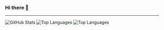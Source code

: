 ### Hi there 👋
<hr>

<img align="left" alt="GitHub Stats" src="https://github-readme-stats.vercel.app/api?username=ashutoshanand139&include_all_commits=true&count_private=true&show_icons=true&theme=gruvbox" />

<img align="left" alt="Top Languages" src="https://github-readme-stats.vercel.app/api/top-langs/?username=ashutoshanand139&langs_count=10&theme=gruvbox&layout=compact" />

<img alt="Top Languages" src="https://github-readme-stats.vercel.app/api/wakatime/?username=ashutoshanand139&langs_count=10&theme=gruvbox&layout=compact" />



  
